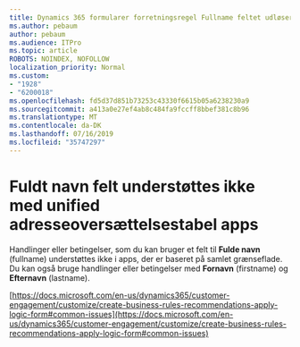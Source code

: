 ```yaml
---
title: Dynamics 365 formularer forretningsregel Fullname feltet udløser ikke
ms.author: pebaum
author: pebaum
ms.audience: ITPro
ms.topic: article
ROBOTS: NOINDEX, NOFOLLOW
localization_priority: Normal
ms.custom:
- "1928"
- "6200018"
ms.openlocfilehash: fd5d37d851b73253c43330f6615b05a6238230a9
ms.sourcegitcommit: a413a0e27ef4ab8c484fa9fccff8bbef381c8b96
ms.translationtype: MT
ms.contentlocale: da-DK
ms.lasthandoff: 07/16/2019
ms.locfileid: "35747297"
---
```

# <a name="full-name-field-not-supported-with-unified-inteface-apps"></a>Fuldt navn felt understøttes ikke med unified adresseoversættelsestabel apps

Handlinger eller betingelser, som du kan bruger et felt til **Fulde navn** (fullname) understøttes ikke i apps, der er baseret på samlet grænseflade. Du kan også bruge handlinger eller betingelser med **Fornavn** (firstname) og **Efternavn** (lastname).

[https://docs.microsoft.com/en-us/dynamics365/customer-engagement/customize/create-business-rules-recommendations-apply-logic-form#common-issues](https://docs.microsoft.com/en-us/dynamics365/customer-engagement/customize/create-business-rules-recommendations-apply-logic-form#common-issues)
